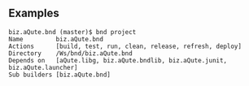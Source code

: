 

## Examples

	biz.aQute.bnd (master)$ bnd project
	Name         biz.aQute.bnd
	Actions      [build, test, run, clean, release, refresh, deploy]
	Directory    /Ws/bnd/biz.aQute.bnd
	Depends on   [aQute.libg, biz.aQute.bndlib, biz.aQute.junit, biz.aQute.launcher]
	Sub builders [biz.aQute.bnd]

